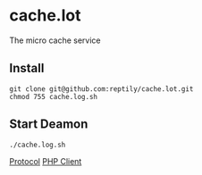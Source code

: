 # cache.lot

The micro cache service

## Install
```
git clone git@github.com:reptily/cache.lot.git
chmod 755 cache.log.sh
```

## Start Deamon
```
./cache.log.sh
```

[Protocol](/PROTOCOL.md) 
[PHP Client](https://github.com/reptily/cache.lot-php-client)